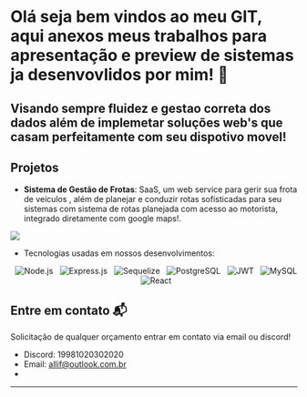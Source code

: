 # Olá seja bem vindos ao meu GIT, aqui anexos meus trabalhos para apresentação e preview de sistemas ja desenvovlidos por mim! 👾



## Visando sempre  fluidez e gestao correta dos dados além de implemetar soluções web's que casam perfeitamente com seu dispotivo movel!

## Projetos
- **Sistema de Gestão de Frotas**: SaaS, um web service para gerir sua frota de veículos , além de planejar e conduzir rotas sofisticadas para seu sistemas com sistema de rotas planejada com acesso ao motorista, integrado diretamente com google maps!.
<img src="https://i.imgur.com/TydFhs5.png">


  - Tecnologias usadas em nossos desenvolvimentos:

<p align="center">
  <img src="https://img.shields.io/badge/Node.js-339933?style=for-the-badge&logo=nodedotjs&logoColor=white" alt="Node.js">
  <img src="https://img.shields.io/badge/Express.js-000000?style=for-the-badge&logo=express&logoColor=white" alt="Express.js">
  <img src="https://img.shields.io/badge/Sequelize-52B0E7?style=for-the-badge&logo=sequelize&logoColor=white" alt="Sequelize">
  <img src="https://img.shields.io/badge/PostgreSQL-4169E1?style=for-the-badge&logo=postgresql&logoColor=white" alt="PostgreSQL">
  <img src="https://img.shields.io/badge/JWT-000000?style=for-the-badge&logo=jsonwebtokens&logoColor=white" alt="JWT">
  <img src="https://img.shields.io/badge/MySQL-4479A1?style=for-the-badge&logo=mysql&logoColor=white" alt="MySQL">
  <img src="https://img.shields.io/badge/React-20232A?style=for-the-badge&logo=react&logoColor=61DAFB" alt="React">
</p>


## Entre em contato 📬
Solicitação de qualquer orçamento entrar em contato via email ou discord!

- Discord: 19981020302020
- Email: allif@outlook.com.br
- 

---




